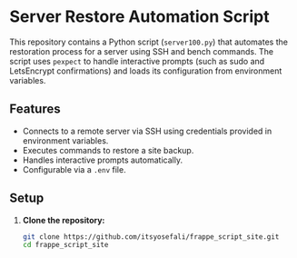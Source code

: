 # Server Restore Automation Script

This repository contains a Python script (`server100.py`) that automates the restoration process for a server using SSH and bench commands. The script uses `pexpect` to handle interactive prompts (such as sudo and LetsEncrypt confirmations) and loads its configuration from environment variables.

## Features

- Connects to a remote server via SSH using credentials provided in environment variables.
- Executes commands to restore a site backup.
- Handles interactive prompts automatically.
- Configurable via a `.env` file.

## Setup

1. **Clone the repository:**
   ```bash
   git clone https://github.com/itsyosefali/frappe_script_site.git
   cd frappe_script_site
